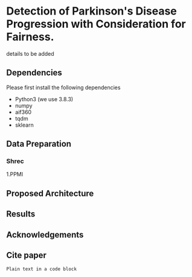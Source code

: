 # Detection of Parkinson's Disease Progression with Consideration for Fairness.
details to be added

## Dependencies
Please first install the following dependencies
* Python3 (we use 3.8.3)
* numpy
* aif360
* tqdm
* sklearn


## Data Preparation


### Shrec

1.PPMI

## Proposed Architecture

## Results

## Acknowledgements

## Cite paper

```text
Plain text in a code block
```